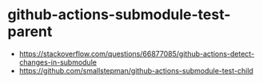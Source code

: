 # github-actions-submodule-test-parent
- https://stackoverflow.com/questions/66877085/github-actions-detect-changes-in-submodule
- https://github.com/smallstepman/github-actions-submodule-test-child
